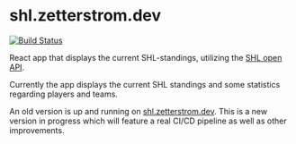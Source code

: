 # shl.zetterstrom.dev

[![Build Status](https://travis-ci.org/viktorzetterstrom/shl.svg?branch=master)](https://travis-ci.org/viktorzetterstrom/shl)

React app that displays the current SHL-standings, utilizing the [SHL open API](http://doc.openapi.shl.se/).

Currently the app displays the current SHL standings and some statistics regarding players and teams.

An old version is up and running on [shl.zetterstrom.dev](https://shl.zetterstrom.dev). This is a new version in progress which will feature a real CI/CD pipeline as well as other improvements.
